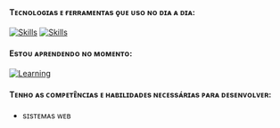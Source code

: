 #### Tᴇᴄɴᴏʟᴏɢɪᴀs ᴇ ғᴇʀʀᴀᴍᴇɴᴛᴀs ǫᴜᴇ ᴜsᴏ ɴᴏ ᴅɪᴀ ᴀ ᴅɪᴀ:
[![Skills](https://skillicons.dev/icons?i=html,css,javascript,typescript,python,react,tailwind,mysql)](https://skillicons.dev)
[![Skills](https://skillicons.dev/icons?i=docker,postgres,postman,git,gitlab,mongodb)](https://skillicons.dev)

#### Esᴛᴏᴜ ᴀᴘʀᴇɴᴅᴇɴᴅᴏ ɴᴏ ᴍᴏᴍᴇɴᴛᴏ:
[![Learning](https://skillicons.dev/icons?i=javascript,typescript,nextjs,prisma)](https://skillicons.dev)

#### Tᴇɴʜᴏ ᴀs ᴄᴏᴍᴘᴇᴛᴇ̂ɴᴄɪᴀs ᴇ ʜᴀʙɪʟɪᴅᴀᴅᴇs ɴᴇᴄᴇssᴀ́ʀɪᴀs ᴘᴀʀᴀ ᴅᴇsᴇɴᴠᴏʟᴠᴇʀ:
- sɪsᴛᴇᴍᴀs ᴡᴇʙ
